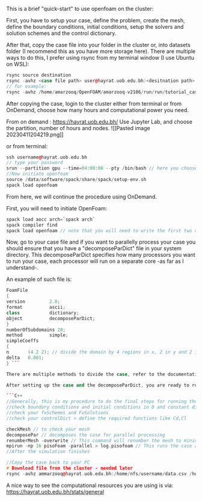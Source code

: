 This is a brief "quick-start" to use openfoam on the cluster:

First, you have to setup your case, define the problem, create the mesh, define the boundary conditions, initial conditions, setup the solvers and solution schemes and the control dictionary. 

After that, copy the case file into your folder in the cluster or, into datasets folder (I recommend this as you have more storage here). There are multiple ways to do this, I prefer using rsync from my terminal window (I use Ubuntu on WSL): 
```c++
rsync source destination 
rsync -avhz <case file path> user@hayrat.uob.edu.bh:<desitnation path> 
// for example: 
rsync -avhz /home/amarzooq/OpenFOAM/amarzooq-v2106/run/run/tutorial_case ammarzooq@hayrat.uob.edu.bh:/home/nfs/datasets/myfolder/folder

```

After copying the case, login to the cluster either from terminal or from OnDemand, choose how many hours and computational power you need. 

From on demand : https://hayrat.uob.edu.bh/
Use Jupyter Lab, and choose the partition, number of hours and nodes. 
![[Pasted image 20230411204219.png]]

or from terminal: 
```C++
ssh username@hayrat.uob.edu.bh
// type your password 
srun --partition gpu --time=04:00:00 --pty /bin/bash // here you choose the partition, the time and nodes 
//Now initiate openfoam
source /data/software/spack/share/spack/setup-env.sh
spack load openfoam
```

From here, we will continue the procedure using OnDemand. 

First, you will need to initiate OpenFoam: 
```C++
spack load aocc arch=`spack arch`
spack compiler find
spack load openfoam // note that you will need to write the first two commands only in the first time you load OpenFOAM, after that, "spack load openfoam" will be enough.
```

Now, go to your case file and if you want to parallelly process your case you should ensure that you have a "decomposeParDict" file in your system directory. 
This decomposeParDict specifies how many processors you want to run your case, each processor will run on a separate core -as far as I understand-. 

An example of such file is: 

```C++
FoamFile
{ 
version         2.0;
format          ascii;
class           dictionary;
object          decomposeParDict;
}
numberOfSubdomains 28;
method          simple;
simpleCoeffs
{
n       (4 2 2); // divide the domain by 4 regions in x, 2 in y and 2 in z 
delta   0.001;
} ```

There are multiple methods to divide the case, refer to the documentation for more information: https://doc.cfd.direct/openfoam/user-guide-v6/running-applications-parallel

After setting up the case and the decomposeParDict, you are ready to run the case. The example below illustrates how to do this by using pisoFoam solver:

```C++
//Generally, this is my procedure to do the final steps for running the case
//check boundary conditions and initial conditions in 0 and constant directories  
//check your fvSchemes and FvSolutions
//check your controlDict > define the required functions like Cd,Cl

checkMesh // to check your mesh 
decomposePar // decomposes the case for parallel processing
renumberMesh -overwrite // This command will renumber the mesh to minimize its bandwidth, in other words, it will make the linear solver run faster (at least for the first time-steps)
mpirun -np 16 pisoFoam -parallel > log.pisofoam // This runs the case and saves a log file of the results, 16 is number of the processors 
//After the simulation finishes

```

```C++
//Copy the case back to your PC
# Download file from the cluster - needed later
rsync -avhz ammarzooq@hayrat.uob.edu.bh:/home/nfs/username/data.csv /home/username
```

A nice way to see the computational resources you are using is via: 
https://hayrat.uob.edu.bh/stats/general